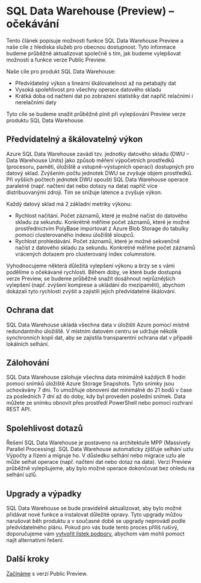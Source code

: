<properties
   pageTitle="SQL Data Warehouse (Preview) – očekávání | Microsoft Azure"
   description="Souhrn funkcí verze Public Preview a našich cílů vzhledem k obecné dostupnosti produktu SQL Data Warehouse."
   services="sql-data-warehouse"
   documentationCenter="NA"
   authors="happynicolle"
   manager="barbkess"
   editor=""/>

<tags
   ms.service="sql-data-warehouse"
   ms.devlang="NA"
   ms.topic="get-started-article"
   ms.tgt_pltfrm="NA"
   ms.workload="data-services"
   ms.date="06/05/2016"
   ms.author="nicw;barbkess;sonyama"/>


# SQL Data Warehouse (Preview) – očekávání

Tento článek popisuje možnosti funkce SQL Data Warehouse Preview a naše cíle z hlediska služeb pro obecnou dostupnost. Tyto informace budeme průběžně aktualizovat společně s tím, jak budeme vylepšovat možnosti a funkce verze Public Preview.

Naše cíle pro produkt SQL Data Warehouse:

- Předvídatelný výkon a lineární škálovatelnost až na petabajty dat
- Vysoká spolehlivost pro všechny operace datového skladu
- Krátká doba od načtení dat po zobrazení statistiky dat napříč relačními i nerelačními daty

Tyto cíle se budeme snažit průběžně plnit při vylepšování Preview verze produktu SQL Data Warehouse.

## Předvídatelný a škálovatelný výkon

Azure SQL Data Warehouse zavádí tzv. jednotky datového skladu (DWU – Data Warehouse Units) jako způsob měření výpočetních prostředků (procesoru, paměti, úložiště a vstupně-výstupních operací) dostupných pro datový sklad. Zvýšením počtu jednotek DWU se zvyšuje objem prostředků. Při vyšších počtech jednotek DWU spouští SQL Data Warehouse operace paralelně (např. načtení dat nebo dotazy na data) napříč více distribuovanými zdroji. Tím se snižuje latence a zvyšuje výkon.

Každý datový sklad má 2 základní metriky výkonu:

- Rychlost načítání. Počet záznamů, které je možné načíst do datového skladu za sekundu. Konkrétně měříme počet záznamů, které je možné prostřednictvím PolyBase importovat z Azure Blob Storage do tabulky pomocí clusterovaného indexu úložiště sloupců.
- Rychlost prohledávání. Počet záznamů, které je možné sekvenčně načíst z datového skladu za sekundu. Konkrétně měříme počet záznamů vrácených dotazem pro clusterovaný index columnstore.

Vyhodnocujeme některá důležitá vylepšení výkonu a brzy se s vámi podělíme o očekávané rychlosti. Během doby, ve které bude dostupná verze Preview, se budeme průběžně snažit dosáhnout nejrůznějších vylepšení (např. zvýšení komprese a ukládání do mezipaměti), abychom dokázali tyto rychlosti zvýšit a zajistili jejich předvídatelné škálování.  

## Ochrana dat

SQL Data Warehouse ukládá všechna data v úložišti Azure pomocí místně redundantního úložiště. V místním datovém centru se udržuje několik synchronních kopií dat, aby se zajistila transparentní ochrana dat v případě lokálních selhání. 

## Zálohování

SQL Data Warehouse zálohuje všechna data minimálně každých 8 hodin pomocí snímků úložiště Azure Storage Snapshots. Tyto snímky jsou uchovávány 7 dní. To umožňuje obnovení dat minimálně do 21 bodů v čase za posledních 7 dní až do doby, kdy byl proveden poslední snímek. Data můžete ze snímku obnovit přes prostředí PowerShell nebo pomocí rozhraní REST API.

## Spolehlivost dotazů

Řešení SQL Data Warehouse je postaveno na architektuře MPP (Massively Parallel Processing). SQL Data Warehouse automaticky zjišťuje selhání uzlu Výpočty a řízení a migruje ho. V důsledku selhání nebo migrace uzlu ale může selhat operace (např. načtení dat nebo dotaz na data). Verzi Preview průběžně vylepšujeme, aby bylo možné operace dokončovat bez ohledu na selhání uzlů.


## Upgrady a výpadky

SQL Data Warehouse se bude pravidelně aktualizovat, aby bylo možné přidávat nové funkce a instalovat důležité opravy.  Tyto upgrady můžou narušovat běh produktu a v současné době se upgrady neprovádí podle předvídatelného plánu.  Pokud pro vás bude tento proces příliš rušivý, doporučujeme vám [vytvořit lístek podpory][], abychom vám mohli pomoct najít alternativní řešení.


## Další kroky

[Začínáme][] s verzí Public Preview.

<!--Image references-->

<!--Article references-->
[vytvořit lístek podpory]: ./sql-data-warehouse-get-started-create-support-ticket.md
[Začínáme]: ./sql-data-warehouse-get-started-provision.md

<!--MSDN references-->

<!--Other Web references-->



<!--HONumber=Jun16_HO2-->


